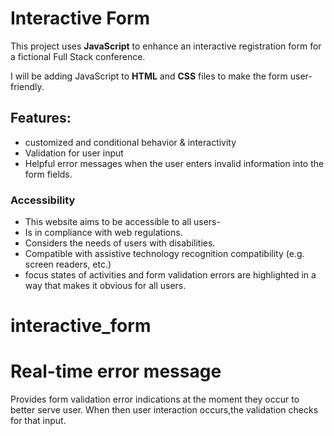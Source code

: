 # Interactive Form

This project uses **JavaScript** to enhance an interactive registration form for a fictional Full Stack conference.

I will be adding JavaScript to **HTML** and **CSS** files to make the form user-friendly.

## Features:

- customized and conditional behavior & interactivity
- Validation for user input
- Helpful error messages when the user enters invalid information into the form fields.

### Accessibility

- This website aims to be accessible to all users-
- Is in compliance with web regulations.
- Considers the needs of users with disabilities.
- Compatible with assistive technology recognition compatibility (e.g. screen readers, etc.)
- focus states of activities and form validation errors are highlighted in a way that makes it obvious for all users. 

# interactive_form

# Real-time error message
Provides form validation error indications at the moment they occur to better serve user. When then user interaction occurs,the validation checks for that input.